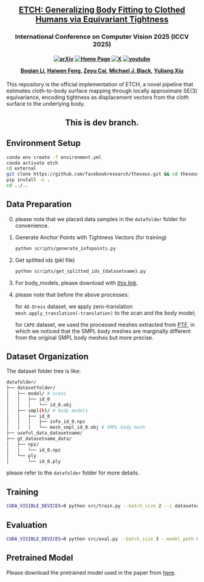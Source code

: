 <h2 align="center"> <a href="https://arxiv.org/abs/2503.10624">ETCH: Generalizing Body Fitting to Clothed Humans via Equivariant Tightness</a>
</h2>

<h3 align="center">
International Conference on Computer Vision 2025 (ICCV 2025)
</h3>

<h4 align="center">

[![arXiv](https://img.shields.io/badge/Arxiv-2503.10624-b31b1b.svg?logo=arXiv)](https://arxiv.org/abs/2503.10624)
[![Home Page](https://img.shields.io/badge/Project-Website-green.svg)](https://boqian-li.github.io/ETCH/) 
[![X](https://img.shields.io/badge/@Boqian%20Li-black?logo=X)](https://x.com/Boqian_Li_/status/1908467186122817642)
[![youtube](https://img.shields.io/badge/Video-E33122?logo=Youtube)](https://youtu.be/8_3DdW0cZqM)

[Boqian Li](https://boqian-li.github.io/), 
[Haiwen Feng](https://havenfeng.github.io/), 
[Zeyu Cai](https://github.com/zcai0612), 
[Michael J. Black](https://ps.is.mpg.de/person/black), 
[Yuliang Xiu](https://xiuyuliang.cn/) 
</h4>

This repository is the official implementation of ETCH, a novel pipeline that estimates cloth-to-body surface mapping through locally approximate SE(3) equivariance, encoding tightness as displacement vectors from the cloth surface to the underlying body.

<h2 align="center">
This is dev branch.
</h2>



## Environment Setup

```bash
conda env create -f environment.yml
conda activate etch
cd external
git clone https://github.com/facebookresearch/theseus.git && cd theseus
pip install -e .
cd ../..
```

## Data Preparation
0. please note that we placed data samples in the `datafolder` folder for convenience. 
1. Generate Anchor Points with Tightness Vectors (for training)
    ```bash
    python scripts/generate_infopoints.py
    ```

2. Get splitted ids (pkl file)
    ```bash
    python scripts/get_splitted_ids_{datasetname}.py
    ```
3. For body_models, please download with [this link](https://drive.google.com/file/d/1JNFk4OGfDkgE9WdJb1D1zGaECix8XpKV/view?usp=sharing).

4. please note that before the above processes: 

    for `4D-Dress` dataset, we apply zero-translation `mesh.apply_translation(-translation)` to the scan and the body model; 
    
    for `CAPE` dataset, we used the processed meshes extracted from [PTF](https://github.com/taconite/PTF), in which we noticed that the SMPL body meshes are marginally different from the original SMPL body meshes but more precise.

## Dataset Organization
The dataset folder tree is like:  
```bash
datafolder/
├── datasetfolder/
│   ├── model/ # scans
│   │   ├── id_0
│   │   │   └── id_0.obj
│   ├── smpl(h)/ # body models
│   │   ├── id_0
│   │   │   ├── info_id_0.npz
│   │   │   └── mesh_smpl_id_0.obj # SMPL body mesh
├── useful_data_datasetname/
├── gt_datasetname_data/
│   ├── npz/
│   │   └── id_0.npz
│   └── ply 
│       └── id_0.ply
```
please refer to the `datafolder` folder for more details. 


## Training

```bash
CUDA_VISIBLE_DEVICES=0 python src/train.py --batch_size 2 --i datasetname_settingname
```

## Evaluation

```bash
CUDA_VISIBLE_DEVICES=0 python src/eval.py --batch_size 3 --model_path model_path --i datasetname_settingname
```

## Pretrained Model
Please download the pretrained model used in the paper from [here](https://drive.google.com/file/d/1-_0000000000000000000000000000000000000000/view?usp=sharing). 